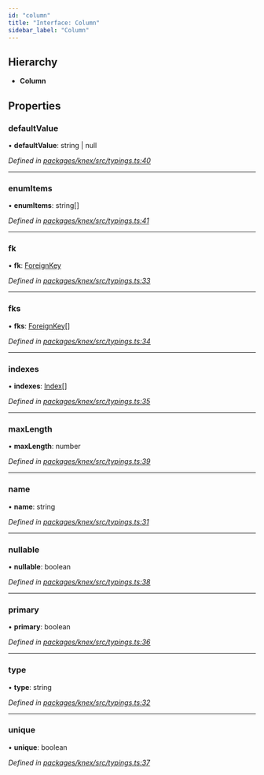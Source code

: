 ```yaml
---
id: "column"
title: "Interface: Column"
sidebar_label: "Column"
---
```


## Hierarchy

* **Column**

## Properties

### defaultValue

•  **defaultValue**: string \| null

*Defined in [packages/knex/src/typings.ts:40](https://github.com/mikro-orm/mikro-orm/blob/4249b052e/packages/knex/src/typings.ts#L40)*

___

### enumItems

•  **enumItems**: string[]

*Defined in [packages/knex/src/typings.ts:41](https://github.com/mikro-orm/mikro-orm/blob/4249b052e/packages/knex/src/typings.ts#L41)*

___

### fk

•  **fk**: [ForeignKey](foreignkey.md)

*Defined in [packages/knex/src/typings.ts:33](https://github.com/mikro-orm/mikro-orm/blob/4249b052e/packages/knex/src/typings.ts#L33)*

___

### fks

•  **fks**: [ForeignKey](foreignkey.md)[]

*Defined in [packages/knex/src/typings.ts:34](https://github.com/mikro-orm/mikro-orm/blob/4249b052e/packages/knex/src/typings.ts#L34)*

___

### indexes

•  **indexes**: [Index](index.md)[]

*Defined in [packages/knex/src/typings.ts:35](https://github.com/mikro-orm/mikro-orm/blob/4249b052e/packages/knex/src/typings.ts#L35)*

___

### maxLength

•  **maxLength**: number

*Defined in [packages/knex/src/typings.ts:39](https://github.com/mikro-orm/mikro-orm/blob/4249b052e/packages/knex/src/typings.ts#L39)*

___

### name

•  **name**: string

*Defined in [packages/knex/src/typings.ts:31](https://github.com/mikro-orm/mikro-orm/blob/4249b052e/packages/knex/src/typings.ts#L31)*

___

### nullable

•  **nullable**: boolean

*Defined in [packages/knex/src/typings.ts:38](https://github.com/mikro-orm/mikro-orm/blob/4249b052e/packages/knex/src/typings.ts#L38)*

___

### primary

•  **primary**: boolean

*Defined in [packages/knex/src/typings.ts:36](https://github.com/mikro-orm/mikro-orm/blob/4249b052e/packages/knex/src/typings.ts#L36)*

___

### type

•  **type**: string

*Defined in [packages/knex/src/typings.ts:32](https://github.com/mikro-orm/mikro-orm/blob/4249b052e/packages/knex/src/typings.ts#L32)*

___

### unique

•  **unique**: boolean

*Defined in [packages/knex/src/typings.ts:37](https://github.com/mikro-orm/mikro-orm/blob/4249b052e/packages/knex/src/typings.ts#L37)*
